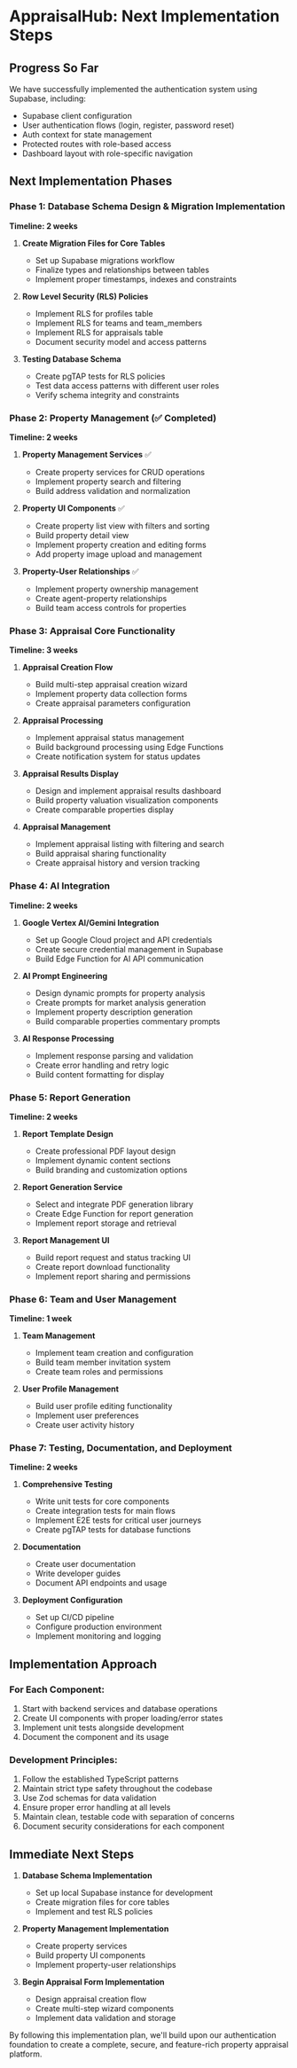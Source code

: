 # AppraisalHub: Next Implementation Steps

## Progress So Far
We have successfully implemented the authentication system using Supabase, including:
- Supabase client configuration
- User authentication flows (login, register, password reset)
- Auth context for state management
- Protected routes with role-based access
- Dashboard layout with role-specific navigation

## Next Implementation Phases

### Phase 1: Database Schema Design & Migration Implementation
**Timeline: 2 weeks**

1. **Create Migration Files for Core Tables**
   - Set up Supabase migrations workflow
   - Finalize types and relationships between tables
   - Implement proper timestamps, indexes and constraints

2. **Row Level Security (RLS) Policies**
   - Implement RLS for profiles table
   - Implement RLS for teams and team_members
   - Implement RLS for appraisals table
   - Document security model and access patterns

3. **Testing Database Schema**
   - Create pgTAP tests for RLS policies
   - Test data access patterns with different user roles
   - Verify schema integrity and constraints

### Phase 2: Property Management (✅ Completed)
**Timeline: 2 weeks**

1. **Property Management Services** ✅
   - Create property services for CRUD operations
   - Implement property search and filtering
   - Build address validation and normalization

2. **Property UI Components** ✅
   - Create property list view with filters and sorting
   - Build property detail view
   - Implement property creation and editing forms
   - Add property image upload and management

3. **Property-User Relationships** ✅
   - Implement property ownership management
   - Create agent-property relationships
   - Build team access controls for properties

### Phase 3: Appraisal Core Functionality
**Timeline: 3 weeks**

1. **Appraisal Creation Flow**
   - Build multi-step appraisal creation wizard
   - Implement property data collection forms
   - Create appraisal parameters configuration

2. **Appraisal Processing**
   - Implement appraisal status management
   - Build background processing using Edge Functions
   - Create notification system for status updates

3. **Appraisal Results Display**
   - Design and implement appraisal results dashboard
   - Build property valuation visualization components
   - Create comparable properties display

4. **Appraisal Management**
   - Implement appraisal listing with filtering and search
   - Build appraisal sharing functionality
   - Create appraisal history and version tracking

### Phase 4: AI Integration
**Timeline: 2 weeks**

1. **Google Vertex AI/Gemini Integration**
   - Set up Google Cloud project and API credentials
   - Create secure credential management in Supabase
   - Build Edge Function for AI API communication

2. **AI Prompt Engineering**
   - Design dynamic prompts for property analysis
   - Create prompts for market analysis generation
   - Implement property description generation
   - Build comparable properties commentary prompts

3. **AI Response Processing**
   - Implement response parsing and validation
   - Create error handling and retry logic
   - Build content formatting for display

### Phase 5: Report Generation
**Timeline: 2 weeks**

1. **Report Template Design**
   - Create professional PDF layout design
   - Implement dynamic content sections
   - Build branding and customization options

2. **Report Generation Service**
   - Select and integrate PDF generation library
   - Create Edge Function for report generation
   - Implement report storage and retrieval

3. **Report Management UI**
   - Build report request and status tracking UI
   - Create report download functionality
   - Implement report sharing and permissions

### Phase 6: Team and User Management
**Timeline: 1 week**

1. **Team Management**
   - Implement team creation and configuration
   - Build team member invitation system
   - Create team roles and permissions

2. **User Profile Management**
   - Build user profile editing functionality
   - Implement user preferences
   - Create user activity history

### Phase 7: Testing, Documentation, and Deployment
**Timeline: 2 weeks**

1. **Comprehensive Testing**
   - Write unit tests for core components
   - Create integration tests for main flows
   - Implement E2E tests for critical user journeys
   - Create pgTAP tests for database functions

2. **Documentation**
   - Create user documentation
   - Write developer guides
   - Document API endpoints and usage

3. **Deployment Configuration**
   - Set up CI/CD pipeline
   - Configure production environment
   - Implement monitoring and logging

## Implementation Approach

### For Each Component:
1. Start with backend services and database operations
2. Create UI components with proper loading/error states
3. Implement unit tests alongside development
4. Document the component and its usage

### Development Principles:
1. Follow the established TypeScript patterns
2. Maintain strict type safety throughout the codebase
3. Use Zod schemas for data validation
4. Ensure proper error handling at all levels
5. Maintain clean, testable code with separation of concerns
6. Document security considerations for each component

## Immediate Next Steps

1. **Database Schema Implementation**
   - Set up local Supabase instance for development
   - Create migration files for core tables
   - Implement and test RLS policies

2. **Property Management Implementation**
   - Create property services
   - Build property UI components
   - Implement property-user relationships

3. **Begin Appraisal Form Implementation**
   - Design appraisal creation flow
   - Create multi-step wizard components
   - Implement data validation and storage

By following this implementation plan, we'll build upon our authentication foundation to create a complete, secure, and feature-rich property appraisal platform. 